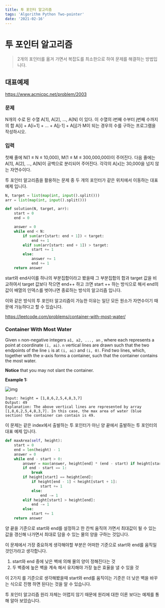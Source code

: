 ```yaml
---
title: 투 포인터 알고리즘
tags: 'Algorithm Python Two-pointer'
date: '2021-02-16'
---
```

# 투 포인터 알고리즘

> 2개의 포인터를 옮겨 가면서 복잡도를 최소한으로 하여 문제를 해결하는 방법입니다. 



## 대표예제

https://www.acmicpc.net/problem/2003

### 문제

N개의 수로 된 수열 A[1], A[2], …, A[N] 이 있다. 이 수열의 i번째 수부터 j번째 수까지의 합 A[i] + A[i+1] + … + A[j-1] + A[j]가 M이 되는 경우의 수를 구하는 프로그램을 작성하시오.

### 입력

첫째 줄에 N(1 ≤ N ≤ 10,000), M(1 ≤ M ≤ 300,000,000)이 주어진다. 다음 줄에는 A[1], A[2], …, A[N]이 공백으로 분리되어 주어진다. 각각의 A[x]는 30,000을 넘지 않는 자연수이다.



투 포인터 알고리즘을 활용하는 문제 중 두 개의 포인터가 같은 위치에서 이동하는 대표 예제 입니다.

```python
N, target = list(map(int, input().split()))
arr = list(map(int, input().split()))

def solution(N, target, arr):
    start = 0
    end = 0

    answer = 0
    while end < N:
        if sum(arr[start: end + 1]) < target:
            end += 1
        elif sum(arr[start: end + 1]) > target:
            start += 1
        else:
            answer += 1
            end += 1
    return answer
```

start와 end사이를 하나의 부분집합이라고 봤을때 그 부분집합의 합과 target 값을 비교하여서 target 값보다 작으면 end++ 하고 크면 start ++ 하는 방식으로 해서  end의 값이 배열의 인덱스를 벗어나면 종료하는 방식의 알고리즘 입니다.

이와 같은 방식의 투 포인터 알고리즘이 가능한 이유는 일단 모든 원소가 자연수이기 때문에 가능하다고 할 수 있습니다. 



https://leetcode.com/problems/container-with-most-water/

###  Container With Most Water

Given `n` non-negative integers `a1, a2, ..., an` , where each represents a point at coordinate `(i, ai)`. `n` vertical lines are drawn such that the two endpoints of the line `i` is at `(i, ai)` and `(i, 0)`. Find two lines, which, together with the x-axis forms a container, such that the container contains the most water.

**Notice** that you may not slant the container.

 

**Example 1:**

![img](https://s3-lc-upload.s3.amazonaws.com/uploads/2018/07/17/question_11.jpg)

```
Input: height = [1,8,6,2,5,4,8,3,7]
Output: 49
Explanation: The above vertical lines are represented by array [1,8,6,2,5,4,8,3,7]. In this case, the max area of water (blue section) the container can contain is 49.
```

이 문제는 같은 index에서 출발하는 투 포인터가 아닌 양 끝에서 출발하는 투 포인터의 대표 예제 입니다.

```python
def maxArea(self, height):
    start = 0
    end = len(height) - 1
    answer = 0
    while end - start > 0:
        answer = max(answer, height[end] * (end - start) if height[start] > height[end] else height[start] * (end - start))
        if end - start == 1:
            break
        if height[start] == height[end]:
            if height[end - 1] < height[start + 1]:
                start += 1
            else:
                end -= 1
        elif height[start] > height[end]:
            end -= 1
        else:
            start += 1
    return answer
```

양 끝을 기준으로 start와 end를 설정하고 한 칸씩 움직여 가면서 최대값이 될 수 있는 값을 갱신해 나가면서 최대로 담을 수 있는 물의 양을 구하는 것입니다.

이 문제에서 가장 중요하게 생각해야할 부분은 어떠한 기준으로 start와 end를 움직일 것인가라고 생각합니다. 

1. start와 end 중에 낮은 벽에 의해 물의 양이 정해진다는 것
2. 두 벽중에 높은 벽을 계속 해서 유지해야 가장 높은 효율을 낼 수 있을 것

이 2가지 를 기준으로 생각해봤을때 start와 end를 움직이는 기준은 더 낮은 벽을 바꾸는 식으로 진행 하면 된다는 것을 알 수 있습니다.



투 포인터 알고리즘 원리 자체는 어렵지 않기 때문에 원리에 대한 이론 보다는 예제를 통해 알아 보았습니다.